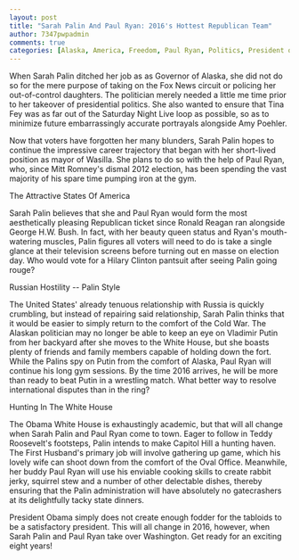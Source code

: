 ```yaml
---
layout: post
title: "Sarah Palin And Paul Ryan: 2016's Hottest Republican Team"
author: 7347pwpadmin
comments: true
categories: [Alaska, America, Freedom, Paul Ryan, Politics, President of The United States, Sarah Palin, USA]
---
```

When Sarah Palin ditched her job as as Governor of Alaska, she did not do so for the mere purpose of taking on the Fox News circuit or policing her out-of-control daughters. The politician merely needed a little me time prior to her takeover of presidential politics. She also wanted to ensure that Tina Fey was as far out of the Saturday Night Live loop as possible, so as to minimize future embarrassingly accurate portrayals alongside Amy Poehler.

Now that voters have forgotten her many blunders, Sarah Palin hopes to continue the impressive career trajectory that began with her short-lived position as mayor of Wasilla. She plans to do so with the help of Paul Ryan, who, since Mitt Romney's dismal 2012 election, has been spending the vast majority of his spare time pumping iron at the gym.

The Attractive States Of America

Sarah Palin believes that she and Paul Ryan would form the most aesthetically pleasing Republican ticket since Ronald Reagan ran alongside George H.W. Bush. In fact, with her beauty queen status and Ryan's mouth-watering muscles, Palin figures all voters will need to do is take a single glance at their television screens before turning out en masse on election day. Who would vote for a Hilary Clinton pantsuit after seeing Palin going rouge?

Russian Hostility -- Palin Style

The United States' already tenuous relationship with Russia is quickly crumbling, but instead of repairing said relationship, Sarah Palin thinks that it would be easier to simply return to the comfort of the Cold War. The Alaskan politician may no longer be able to keep an eye on Vladimir Putin from her backyard after she moves to the White House, but she boasts plenty of friends and family members capable of holding down the fort. While the Palins spy on Putin from the comfort of Alaska, Paul Ryan will continue his long gym sessions. By the time 2016 arrives, he will be more than ready to beat Putin in a wrestling match. What better way to resolve international disputes than in the ring?

Hunting In The White House

The Obama White House is exhaustingly academic, but that will all change when Sarah Palin and Paul Ryan come to town. Eager to follow in Teddy Roosevelt's footsteps, Palin intends to make Capitol Hill a hunting haven. The First Husband's primary job will involve gathering up game, which his lovely wife can shoot down from the comfort of the Oval Office. Meanwhile, her buddy Paul Ryan will use his enviable cooking skills to create rabbit jerky, squirrel stew and a number of other delectable dishes, thereby ensuring that the Palin administration will have absolutely no gatecrashers at its delightfully tacky state dinners.

President Obama simply does not create enough fodder for the tabloids to be a satisfactory president. This will all change in 2016, however, when Sarah Palin and Paul Ryan take over Washington. Get ready for an exciting eight years!

